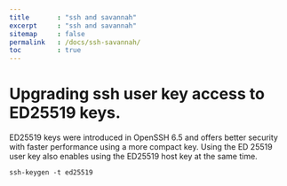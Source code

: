 ```yaml
---
title       : "ssh and savannah"
excerpt     : "ssh and savannah"
sitemap     : false
permalink   : /docs/ssh-savannah/
toc         : true
---
```


# Upgrading ssh user key access to ED25519 keys.


ED25519 keys were introduced in OpenSSH 6.5 and offers better security with faster performance using a more compact key. Using the ED 25519 user key also enables using the ED25519 host key at the same time.

```
ssh-keygen -t ed25519
```

